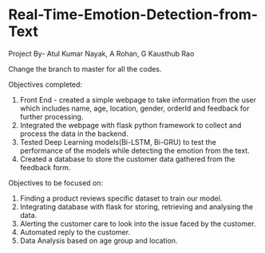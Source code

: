 # Real-Time-Emotion-Detection-from-Text
Project By-
Atul Kumar Nayak,
A Rohan,
G Kausthub Rao

Change the branch to master for all the codes.

Objectives completed:
1) Front End - created a simple webpage to take information from the user which includes name, age, location, gender, orderId and feedback for further processing.
2) Integrated the webpage with flask python framework to collect and process the data in the backend.
3) Tested Deep Learning models(Bi-LSTM, Bi-GRU) to test the performance of the models while detecting the emotion from the text.
4) Created a database to store the customer data gathered from the feedback form.

Objectives to be focused on:
1) Finding a product reviews specific dataset to train our model.
2) Integrating database with flask for storing, retrieving and analysing the data.
3) Alerting the customer care to look into the issue faced by the customer.
4) Automated reply to the customer.
5) Data Analysis based on age group and location.
